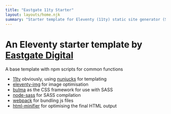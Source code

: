 ```yaml
---
title: "Eastgate 11ty Starter"
layout: layouts/home.njk
summary: "Starter template for Eleventy (11ty) static site generator (SSG)"
---
```


#  An Eleventy starter template by [Eastgate Digital](http://eastgatedigital.co.uk)

A base template with npm scripts for common functions

 - [11ty](https://www.11ty.dev/) obviously, using [nunjucks](https://mozilla.github.io/nunjucks/) for templating
 - [eleventy-img](https://www.11ty.dev/docs/plugins/image/) for image optimisation
 - [bulma](https://bulma.io/) as the CSS framework for use with SASS
 - [node-sass](https://www.npmjs.com/package/node-sass) for SASS compilation
 - [webpack](https://webpack.js.org/) for bundling js files
 - [html-minifier](https://www.npmjs.com/package/html-minifier) for optimising the final HTML output

 
